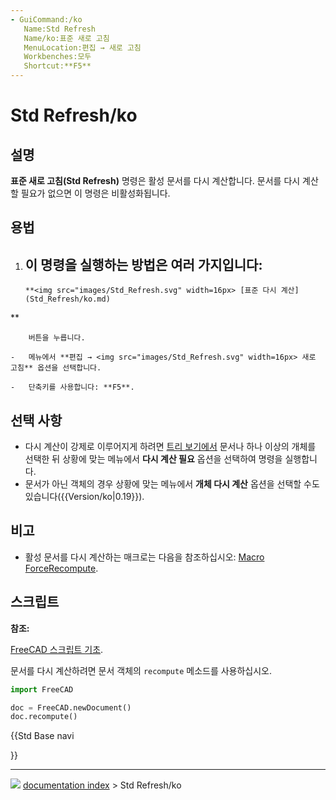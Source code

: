 ```yaml
---
- GuiCommand:/ko
   Name:Std Refresh
   Name/ko:표준 새로 고침
   MenuLocation:편집 → 새로 고침
   Workbenches:모두
   Shortcut:**F5**
---
```


# Std Refresh/ko



## 설명

**표준 새로 고침(Std Refresh)** 명령은 활성 문서를 다시 계산합니다. 문서를 다시 계산할 필요가 없으면 이 명령은 비활성화됩니다.



## 용법

1.  이 명령을 실행하는 방법은 여러 가지입니다:
    -   
        **<img src="images/Std_Refresh.svg" width=16px> [표준 다시 계산](Std_Refresh/ko.md)
**
        
        버튼을 누릅니다.

    -   메뉴에서 **편집 → <img src="images/Std_Refresh.svg" width=16px> 새로 고침** 옵션을 선택합니다.

    -   단축키를 사용합니다: **F5**.



## 선택 사항 


<div class="mw-translate-fuzzy">

-   다시 계산이 강제로 이루어지게 하려면 [트리 보기에서](Tree_view/ko.md) 문서나 하나 이상의 개체를 선택한 뒤 상황에 맞는 메뉴에서 **다시 계산 필요** 옵션을 선택하여 명령을 실행합니다.
-   문서가 아닌 객체의 경우 상황에 맞는 메뉴에서 **개체 다시 계산** 옵션을 선택할 수도 있습니다({{Version/ko|0.19}}).


</div>



## 비고

-   활성 문서를 다시 계산하는 매크로는 다음을 참조하십시오: [Macro ForceRecompute](Macro_ForceRecompute.md).



## 스크립트


**참조:**

[FreeCAD 스크립트 기초](FreeCAD_Scripting_Basics/ko.md).

문서를 다시 계산하려면 문서 객체의 `recompute` 메소드를 사용하십시오.


```python
import FreeCAD

doc = FreeCAD.newDocument()
doc.recompute()
```





{{Std Base navi

}}



---
![](images/Right_arrow.png) [documentation index](../README.md) > Std Refresh/ko

